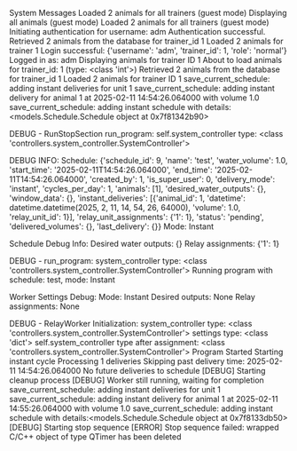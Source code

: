 System Messages
Loaded 2 animals for all trainers (guest mode)
Displaying all animals (guest mode)
Loaded 2 animals for all trainers (guest mode)
Initiating authentication for username: adm
Authentication successful.
Retrieved 2 animals from the database for trainer_id 1
Loaded 2 animals for trainer 1
Login successful: {'username': 'adm', 'trainer_id': 1, 'role': 'normal'}
Logged in as: adm
Displaying animals for trainer ID 1
About to load animals for trainer_id: 1 (type: <class 'int'>)
Retrieved 2 animals from the database for trainer_id 1
Loaded 2 animals for trainer ID 1
save_current_schedule: adding instant deliveries for unit 1
save_current_schedule: adding instant delivery for animal 1 at 2025-02-11 14:54:26.064000 with volume 1.0
save_current_schedule: adding instant schedule with details:<models.Schedule.Schedule object at 0x7f81342b90>

DEBUG - RunStopSection run_program:
self.system_controller type: <class 'controllers.system_controller.SystemController'>

DEBUG INFO:
Schedule: {'schedule_id': 9, 'name': 'test', 'water_volume': 1.0, 'start_time': '2025-02-11T14:54:26.064000', 'end_time': '2025-02-11T14:54:26.064000', 'created_by': 1, 'is_super_user': 0, 'delivery_mode': 'instant', 'cycles_per_day': 1, 'animals': [1], 'desired_water_outputs': {}, 'window_data': {}, 'instant_deliveries': [{'animal_id': 1, 'datetime': datetime.datetime(2025, 2, 11, 14, 54, 26, 64000), 'volume': 1.0, 'relay_unit_id': 1}], 'relay_unit_assignments': {'1': 1}, 'status': 'pending', 'delivered_volumes': {}, 'last_delivery': {}}
Mode: Instant

Schedule Debug Info:
Desired water outputs: {}
Relay assignments: {'1': 1}

DEBUG - run_program:
system_controller type: <class 'controllers.system_controller.SystemController'>
Running program with schedule: test, mode: Instant

Worker Settings Debug:
Mode: Instant
Desired outputs: None
Relay assignments: None


DEBUG - RelayWorker Initialization:
system_controller type: <class 'controllers.system_controller.SystemController'>
settings type: <class 'dict'>
self.system_controller type after assignment: <class 'controllers.system_controller.SystemController'>
Program Started
Starting instant cycle
Processing 1 deliveries
Skipping past delivery time: 2025-02-11 14:54:26.064000
No future deliveries to schedule
[DEBUG] Starting cleanup process
[DEBUG] Worker still running, waiting for completion
save_current_schedule: adding instant deliveries for unit 1
save_current_schedule: adding instant delivery for animal 1 at 2025-02-11 14:55:26.064000 with volume 1.0
save_current_schedule: adding instant schedule with details:<models.Schedule.Schedule object at 0x7f8133db50>
[DEBUG] Starting stop sequence
[ERROR] Stop sequence failed: wrapped C/C++ object of type QTimer has been deleted
